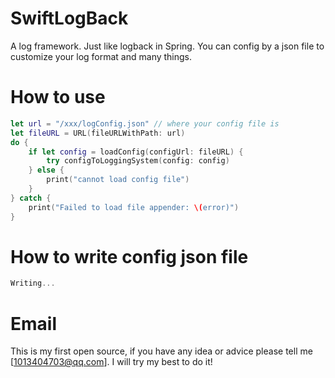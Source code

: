 # SwiftLogBack
A log framework. Just like logback in Spring. You can config by a json file to customize your log format and many things.

# How to use
```swift
let url = "/xxx/logConfig.json" // where your config file is
let fileURL = URL(fileURLWithPath: url)
do {
    if let config = loadConfig(configUrl: fileURL) {
        try configToLoggingSystem(config: config)
    } else {
        print("cannot load config file")
    }
} catch {
    print("Failed to load file appender: \(error)")
}
```

# How to write config json file
```swift
Writing...
```

# Email
This is my first open source, if you have any idea or advice please tell me [1013404703@qq.com]. I will try my best to do it!
